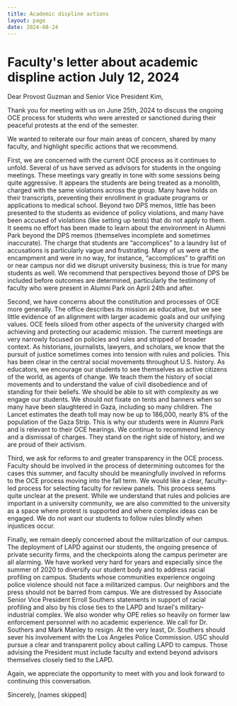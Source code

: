 ```yaml
---
title: Academic displine actions
layout: page
date: 2024-08-24
---
```


# Faculty's letter about academic displine action July 12, 2024
 
Dear Provost Guzman and Senior Vice President Kim,
 
Thank you for meeting with us on June 25th, 2024 to discuss the ongoing OCE process for students who were arrested or sanctioned during their peaceful protests at the end of the semester.
 
We wanted to reiterate our four main areas of concern, shared by many faculty, and highlight specific actions that we recommend.
 
First, we are concerned with the current OCE process as it continues to unfold. Several of us have served as advisors for students in the ongoing meetings. These meetings vary greatly in tone with some sessions being quite aggressive. It appears the students are being treated as a monolith, charged with the same violations across the group. Many have holds on their transcripts, preventing their enrollment in graduate programs or applications to medical school. Beyond two DPS memos, little has been presented to the students as evidence of policy violations, and many have been accused of violations (like setting up tents) that do not apply to them. It seems no effort has been made to learn about the environment in Alumni Park beyond the DPS memos (themselves incomplete and sometimes inaccurate). The charge that students are “accomplices” to a laundry list of accusations is particularly vague and frustrating. Many of us were at the encampment and were in no way, for instance, “accomplices” to graffiti on or near campus nor did we disrupt university business; this is true for many students as well. We recommend that perspectives beyond those of DPS be included before outcomes are determined, particularly the testimony of faculty who were present in Alumni Park on April 24th and after.
 
Second, we have concerns about the constitution and processes of OCE more generally. The office describes its mission as educative, but we see little evidence of an alignment with larger academic goals and our unifying values. OCE feels siloed from other aspects of the university charged with achieving and protecting our academic mission. The current meetings are very narrowly focused on policies and rules and stripped of broader context. As historians, journalists, lawyers, and scholars, we know that the pursuit of justice sometimes comes into tension with rules and policies. This has been clear in the central social movements throughout U.S. history. As educators, we encourage our students to see themselves as active citizens of the world, as agents of change. We teach them the history of social movements and to understand the value of civil disobedience and of standing for their beliefs. We should be able to sit with complexity as we engage our students. We should not fixate on tents and banners when so many have been slaughtered in Gaza, including so many children. The Lancet estimates the death toll may now be up to 186,000, nearly 8% of the population of the Gaza Strip. This is why our students were in Alumni Park and is relevant to their OCE hearings. We continue to recommend leniency and a dismissal of charges. They stand on the right side of history, and we are proud of their activism.
 
Third, we ask for reforms to and greater transparency in the OCE process. Faculty should be involved in the process of determining outcomes for the cases this summer, and faculty should be meaningfully involved in reforms to the OCE process moving into the fall term. We would like a clear, faculty-led process for selecting faculty for review panels. This process seems quite unclear at the present. While we understand that rules and policies are important in a university community, we are also committed to the university as a space where protest is supported and where complex ideas can be engaged. We do not want our students to follow rules blindly when injustices occur.

Finally, we remain deeply concerned about the militarization of our campus. The deployment of LAPD against our students, the ongoing presence of private security firms, and the checkpoints along the campus perimeter are all alarming. We have worked very hard for years and especially since the summer of 2020 to diversify our student body and to address racial profiling on campus. Students whose communities experience ongoing police violence should not face a militarized campus. Our neighbors and the press should not be barred from campus. We are distressed by Associate Senior Vice President Erroll Southers statements in support of racial profiling and also by his close ties to the LAPD and Israel's military-industrial complex.  We also wonder why OPE relies so heavily on former law enforcement personnel with no academic experience. We call for Dr. Southers and Mark Manley to resign. At the very least, Dr. Southers should sever his involvement with the Los Angeles Police Commission. USC should pursue a clear and transparent policy about calling LAPD to campus. Those advising the President must include faculty and extend beyond advisors themselves closely tied to the LAPD.
 
Again, we appreciate the opportunity to meet with you and look forward to continuing this conversation.
 
Sincerely,
[names skipped]

